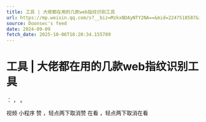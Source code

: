 ```yaml
---
title: 工具 | 大佬都在用的几款web指纹识别工具
url: https://mp.weixin.qq.com/s?__biz=MzkxNDAyNTY2NA==&mid=2247518587&idx=2&sn=842c882dd1e9ba4759cfe4e4b879a4ec
source: Doonsec's feed
date: 2024-09-09
fetch_date: 2025-10-06T18:20:34.155789
---
```


# 工具 | 大佬都在用的几款web指纹识别工具

：
，
。

视频
小程序
赞
，轻点两下取消赞
在看
，轻点两下取消在看